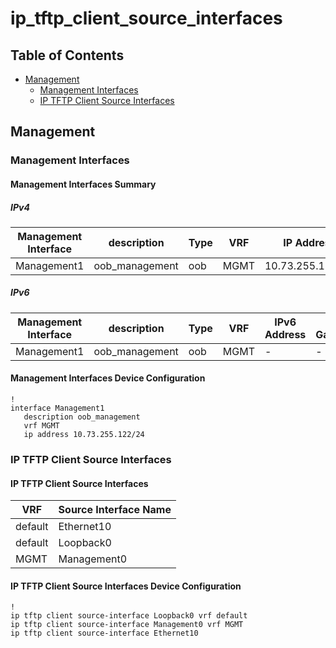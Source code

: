 # ip_tftp_client_source_interfaces

## Table of Contents

- [Management](#management)
  - [Management Interfaces](#management-interfaces)
  - [IP TFTP Client Source Interfaces](#ip-tftp-client-source-interfaces)

## Management

### Management Interfaces

#### Management Interfaces Summary

##### IPv4

| Management Interface | description | Type | VRF | IP Address | Gateway |
| -------------------- | ----------- | ---- | --- | ---------- | ------- |
| Management1 | oob_management | oob | MGMT | 10.73.255.122/24 | 10.73.255.2 |

##### IPv6

| Management Interface | description | Type | VRF | IPv6 Address | IPv6 Gateway |
| -------------------- | ----------- | ---- | --- | ------------ | ------------ |
| Management1 | oob_management | oob | MGMT | - | - |

#### Management Interfaces Device Configuration

```eos
!
interface Management1
   description oob_management
   vrf MGMT
   ip address 10.73.255.122/24
```

### IP TFTP Client Source Interfaces

#### IP TFTP Client Source Interfaces

| VRF | Source Interface Name |
| --- | --------------- |
| default | Ethernet10 |
| default | Loopback0 |
| MGMT | Management0 |

#### IP TFTP Client Source Interfaces Device Configuration

```eos
!
ip tftp client source-interface Loopback0 vrf default
ip tftp client source-interface Management0 vrf MGMT
ip tftp client source-interface Ethernet10
```
